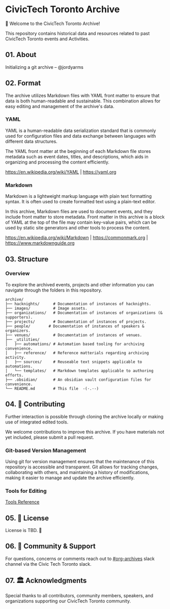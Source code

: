 # CivicTech Toronto Archive

👋 Welcome to the CivicTech Toronto Archive!

This repository contains historical data and resources related to past CivicTech Toronto events and Activities.

## 01. About

Initializing a git archive – @jordyarms

## 02. Format

The archive utilizes Markdown files with YAML front matter to ensure that data is both human-readable and sustainable. This combination allows for easy editing and management of the archive's data.

### YAML

YAML is a human-readable data serialization standard that is commonly used for configuration files and data exchange between languages with different data structures.

The YAML front matter at the beginning of each Markdown file stores metadata such as event dates, titles, and descriptions, which aids in organizing and processing the content efficiently.

https://en.wikipedia.org/wiki/YAML | https://yaml.org

### Markdown

Markdown is a lightweight markup language with plain text formatting syntax. It is often used to create formatted text using a plain-text editor.

In this archive, Markdown files are used to document events, and they include front matter to store metadata. Front matter in this archive is a block of YAML at the top of the file may contain key-value pairs, which can be used by static site generators and other tools to process the content.

https://en.wikipedia.org/wiki/Markdown | https://commonmark.org | https://www.markdownguide.org

## 03. Structure

### Overview

To explore the archived events, projects and other information you can navigate through the folders in this repository.

```
archive/
├── hacknights/      # Documentation of instances of hacknights.
├── images/          # Image assets.
├── organizations/   # Documentation of instances of organizations (& supporters).
├── projects/        # Documentation of instances of projects.
├── people/        # Documentation of instances of speakers & organizers.
├── venues/          # Documentation of instances of venues.
├── _utilities/
│   ├── automations/ # Automation based tooling for archiving convenience.
│   ├── reference/   # Reference matterials regarding archiving activity.
│   ├── sources/     # Reuseable text snippets applicable to automations.
│   └── templates/   # Markdown templates applicable to authoring efforts.
├── .obsidian/       # An obsidian vault configuration files for convenience.
└── README.md        # This file  -(·.·-)
```

## 04. 🤝 Contributing

Further interaction is possible through cloning the archive locally or making use of integrated edited tools.

We welcome contributions to improve this archive. If you have materials not yet included, please submit a pull request.

### Git-based Version Management

Using git for version management ensures that the maintenance of this repository is accessible and transparent. Git allows for tracking changes, collaborating with others, and maintaining a history of modifications, making it easier to manage and update the archive efficiently.

### Tools for Editing

[Tools Reference](_utilities/reference/tools_reference.md)

## 05. 📜 License

License is TBD. 👀

## 06. 💬 Community & Support

For questions, concerns or comments reach out to [\#org-archives](https://civictechto.slack.com/archives/C08A7SC2TC2) slack channel via the Civic Tech Toronto slack.

## 07. 🏛️ Acknowledgments

Special thanks to all contributors, community members, speakers, and organizations supporting our CivicTech Toronto community.
